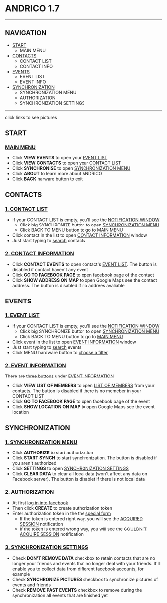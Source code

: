 # ANDRICO 1.7 #

---

## NAVIGATION ##
  * [START](http://code.google.com/p/andrico/wiki/Use_Of_ANDRICO#START)
    * MAIN MENU
  * [CONTACTS](http://code.google.com/p/andrico/wiki/Use_Of_ANDRICO#CONTACTS)
    * CONTACT LIST
    * CONTACT INFO
  * [EVENTS](http://code.google.com/p/andrico/wiki/Use_Of_ANDRICO#EVENTS)
    * EVENT LIST
    * EVENT INFO
  * [SYNCHRONIZATION](http://code.google.com/p/andrico/wiki/Use_Of_ANDRICO#SYNCHRONIZATION)
    * SYNCHRONIZATION MENU
    * AUTHORIZATION
    * SYNCHRONIZATION SETTINGS

---

click links to see pictures

## START ##
### [MAIN MENU](http://andrico.googlecode.com/svn/screenshots/for_help/main_menu.png) ###

  * Click **VIEW EVENTS** to open your [EVENT LIST](http://andrico.googlecode.com/svn/screenshots/for_help/event_list.png)
  * Click **VIEW CONTACTS** to open your [CONTACT LIST](http://andrico.googlecode.com/svn/screenshots/for_help/Contact_list.png)
  * Click **SYNCHRONISE** to open [SYNCHRONIZATION MENU](http://andrico.googlecode.com/svn/screenshots/for_help/synch_menu.PNG)
  * Click **ABOUT** to learn more about ANDRICO
  * Click **BACK** harware button to exit

## CONTACTS ##
### [1. CONTACT LIST](http://andrico.googlecode.com/svn/screenshots/for_help/Contact_list.png) ###

  * If your CONTACT LIST is empty, you'll see the [NOTIFICATION WINDOW](http://andrico.googlecode.com/svn/screenshots/for_help/contact_list_empty.PNG)
    * Click big SYNCHRONIZE button to open [SYNCHRONIZATION MENU](http://andrico.googlecode.com/svn/screenshots/for_help/synch_menu.PNG)
    * Click BACK TO MENU button to go to [MAIN MENU](http://andrico.googlecode.com/svn/screenshots/for_help/main_menu.png)
  * Click contact in the list to open [CONTACT INFORMATION](http://andrico.googlecode.com/svn/screenshots/for_help/contact.png) window
  * Just start typing to [search](http://andrico.googlecode.com/svn/screenshots/for_help/Contact_list_search.png) contacts

### [2. CONTACT INFORMATION](http://andrico.googlecode.com/svn/screenshots/for_help/contact.png) ###

  * Click **CONTACT EVENTS** to open contact's [EVENT LIST](http://andrico.googlecode.com/svn/screenshots/for_help/event_list.png). The button is disabled if contact haven't any event
  * Click **GO TO FACEBOOK PAGE** to open facebook page of the contact
  * Click **SHOW ADDRESS ON MAP** to open Google Maps see the contact address. The button is disabled if no addrees avaliable

## EVENTS ##
### [1. EVENT LIST](http://andrico.googlecode.com/svn/screenshots/for_help/event_list.png) ###

  * If your CONTACT LIST is empty, you'll see the [NOTIFICATION WINDOW](http://andrico.googlecode.com/svn/screenshots/for_help/event_list_empty.PNG)
    * Click big SYNCHRONIZE button to open [SYNCHRONIZATION MENU](http://andrico.googlecode.com/svn/screenshots/for_help/synch_menu.PNG)
    * Click BACK TO MENU button to go to [MAIN MENU](http://andrico.googlecode.com/svn/screenshots/for_help/main_menu.png)
  * Click event in the list to open [EVENT INFORMATION](http://andrico.googlecode.com/svn/screenshots/for_help/event.png) window
  * Just start typing to [search](http://andrico.googlecode.com/svn/screenshots/for_help/event_list_search.png) events
  * Click MENU hardware button to [choose a filter](http://andrico.googlecode.com/svn/screenshots/for_help/event_list_filter.png)

### [2. EVENT INFORMATION](http://andrico.googlecode.com/svn/screenshots/for_help/event.png) ###

There are [three buttons](http://andrico.googlecode.com/svn/screenshots/for_help/event_buttons.png) under [EVENT INFORMATION](http://andrico.googlecode.com/svn/screenshots/for_help/event.png)
  * Click **VIEW LIST OF MEMBERS** to open [LIST OF MEMBERS](http://andrico.googlecode.com/svn/screenshots/for_help/Contact_list.png) from your contacts. The button is disabled if there is no memeber in your CONTACT LIST
  * Click **GO TO FACEBOOK PAGE** to open facebook page of the event
  * Click **SHOW LOCATION ON MAP** to open Google Maps see the event location

## SYNCHRONIZATION ##
### [1. SYNCHRONIZATION MENU](http://andrico.googlecode.com/svn/screenshots/for_help/synch_menu.PNG) ###

  * Click **AUTHORIZE** to start authorization
  * Click **START SYNCH** to start synchronization. The button is disabled if you aren't authorized
  * Click **SETTINGS** to open [SYNCHRONIZATION SETTINGS](http://andrico.googlecode.com/svn/screenshots/for_help/settings.png)
  * Click **CLEAR DATA** to clear all local data (won't affect any data on Facebook server). The button is disablet if there is not local data

### 2. AUTHORIZATION ###

  * At first [log in into facebook](http://andrico.googlecode.com/svn/screenshots/for_help/facebook_login.PNG)
  * Then click **CREATE** to create authorization token
  * Enter authorization token in the the [special form](http://andrico.googlecode.com/svn/screenshots/for_help/get_auth_token.PNG)
    * If the token is entered right way, you will see the [ACQUIRED SESSION](http://andrico.googlecode.com/svn/screenshots/for_help/acquired.PNG) notification
    * If the token is entered wrong way, you will see the [COULDN'T ACQUIRE SESSION](http://andrico.googlecode.com/svn/screenshots/for_help/couldnt_acquire.PNG) notification

### [3. SYNCHRONIZATION SETTINGS](http://andrico.googlecode.com/svn/screenshots/for_help/settings.png) ###
  * Check **DON'T REMOVE DATA** checkbox to retain contacts that are no longer your friends and events that no longer deal with your friends. It'll enable you to collect data from different facebook accounts, for example
  * Check **SYNCHRONIZE PICTURES** checkbox to synchronize pictures of events and friends
  * Check **REMOVE PAST EVENTS** checkbox to remove during the synchronization all events that are finished yet